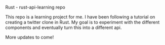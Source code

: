 Rust - rust-api-learning repo

This repo is a learning project for me. I have been following a tutorial
on creating a twitter clone in Rust. My goal is to experiment with the
different components and eventually turn this into a different api.

More updates to come!
